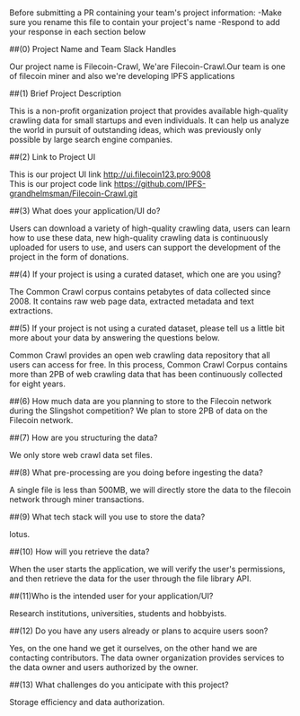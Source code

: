 # <Filecoin-Crawl>

Before submitting a PR containing your team's project information:
-Make sure you rename this file to contain your project's name
-Respond to add your response in each section below

##(0) Project Name and Team Slack Handles

Our project name is Filecoin-Crawl, We'are Filecoin-Crawl.Our team is one of filecoin miner and also we're developing IPFS applications

##(1) Brief Project Description

This is a non-profit organization project that provides available high-quality crawling data for small startups and even individuals. It can help us analyze the world in pursuit of outstanding ideas, which was previously only possible by large search engine companies.

##(2) Link to Project UI

This is our project UI link http://ui.filecoin123.pro:9008   
This is our project code link https://github.com/IPFS-grandhelmsman/Filecoin-Crawl.git

##(3) What does your application/UI do?

Users can download a variety of high-quality crawling data, users can learn how to use these data, new high-quality crawling data is continuously uploaded for users to use, and users can support the development of the project in the form of donations.

##(4) If your project is using a curated dataset, which one are you using?

The Common Crawl corpus contains petabytes of data collected since 2008. It contains raw web page data, extracted metadata and text extractions.

##(5) If your project is not using a curated dataset, please tell us a little bit more about your data by answering the questions below.

Common Crawl provides an open web crawling data repository that all users can access for free. In this process, Common Crawl Corpus contains more than 2PB of web crawling data that has been continuously collected for eight years.

##(6) How much data are you planning to store to the Filecoin network during the Slingshot competition?
We plan to store 2PB of data on the Filecoin network.

##(7) How are you structuring the data?

We only store web crawl data set files.

##(8) What pre-processing are you doing before ingesting the data?

A single file is less than 500MB, we will directly store the data to the filecoin network through miner transactions.

##(9) What tech stack will you use to store the data?

 lotus.

##(10) How will you retrieve the data?

When the user starts the application, we will verify the user's permissions, and then retrieve the data for the user through the file library API.

##(11)Who is the intended user for your application/UI? 

Research institutions, universities, students and hobbyists.

##(12) Do you have any users already or plans to acquire users soon?

Yes, on the one hand we get it ourselves, on the other hand we are contacting contributors.
The data owner organization provides services to the data owner and users authorized by the owner.

##(13) What challenges do you anticipate with this project?

Storage efficiency and data authorization.

